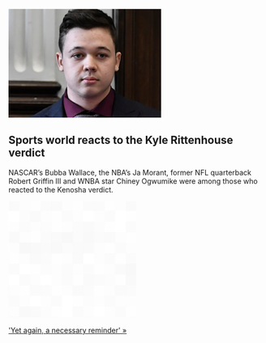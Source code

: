 
![Sports world reacts to the Kyle Rittenhouse verdict](./20211120055851.png)
## Sports world reacts to the Kyle Rittenhouse verdict

NASCAR’s Bubba Wallace, the NBA’s Ja Morant, former NFL quarterback Robert Griffin III and WNBA star Chiney Ogwumike were among those who reacted to the Kenosha verdict.

![pic](../square_bg.png)

['Yet again, a necessary reminder' »](https://www.yahoo.com/sports/sports-world-reacts-to-kyle-rittenhouse-not-guilty-verdict-in-kenosha-protest-shooting-201349766.html)
